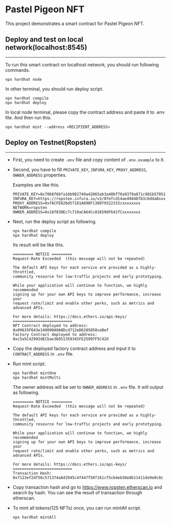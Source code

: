# Pastel Pigeon NFT

This project demonstrates a smart contract for Pastel Pigeon NFT.

## Deploy and test on local network(localhost:8545)

---

To run this smart contract on localhost network, you should run following commands.

```shell
npx hardhat node
```

In other terminal, you should run deploy script.

```shell
npx hardhat compile
npx hardhat deploy
```

In local node terminal, please copy the contract address and paste it to .env file. And then run this.

```
npx hardhat mint --address <RECIPIENT_ADDRESS>
```

## Deploy on Testnet(Ropsten)

---

- First, you need to create `.env` file and copy content of `.env.example` to it.

- Second, you have to fill `PRIVATE_KEY`, `INFURA_KEY`, `PROXY_ADDRESS`, `OWNER_ADDRESS` properties.

  Examples are like this.

  ```
  PRIVATE_KEY=0x7068f68fa16b982749a42865ab3a40bf70a9379a871c901b57051166xxxxxxxx
  INFURA_KEY=https://ropsten.infura.io/v3/07efcd14ae49448fb3cbdda8xxxxxxxx
  PROXY_ADDRESS=0xfACFE626d57181A890F130979322315cxxxxxxxx
  NETWORK=ropsten
  OWNER_ADDRESS=0x18f830Ec7c719aCA64Cc81659dF641fCxxxxxxxx
  ```

- Next, run the deploy script as following.

  ```shell
  npx hardhat compile
  npx hardhat deploy
  ```

  Its result will be like this.

  ```
  ========= NOTICE =========
  Request-Rate Exceeded  (this message will not be repeated)

  The default API keys for each service are provided as a highly-throttled,
  community resource for low-traffic projects and early prototyping.

  While your application will continue to function, we highly recommended
  signing up for your own API keys to improve performance, increase your
  request rate/limit and enable other perks, such as metrics and advanced APIs.

  For more details: https://docs.ethers.io/api-keys/
  ==========================
  NFT Contract deployed to address: 0x09635F643e140090A9A8Dcd712eD6285858ceBef
  Factory Contract deployed to address: 0xc5a5C42992dECbae36851359345FE25997F5C42d
  ```

- Copy the deployed factory contract address and input it to `CONTRACT_ADDRESS` in `.env` file.

- Run mint script.

  ```shell
  npx hardhat mintOne
  npx hardhat mintMulti
  ```

  The owner address will be set to `OWNER_ADDRESS` in `.env` file.
  It will output as following.

  ```
  ========= NOTICE =========
  Request-Rate Exceeded  (this message will not be repeated)

  The default API keys for each service are provided as a highly-throttled,
  community resource for low-traffic projects and early prototyping.

  While your application will continue to function, we highly recommended
  signing up for your own API keys to improve performance, increase your
  request rate/limit and enable other perks, such as metrics and advanced APIs.

  For more details: https://docs.ethers.io/api-keys/
  ==========================
  Transaction Hash: 0x7123ef2df56c571374a6d2945c4f447f50f161cf5cb4eb50e8b11411de9e0c8c
  ```

- Copy transaction hash and go to https://www.ropsten.etherscan.io and search by hash.
  You can see the result of transaction through etherscan.

- To mint all tokens(125 NFTs) once, you can run mintAll script.

  ```shell
  npx hardhat mintAll
  ```
